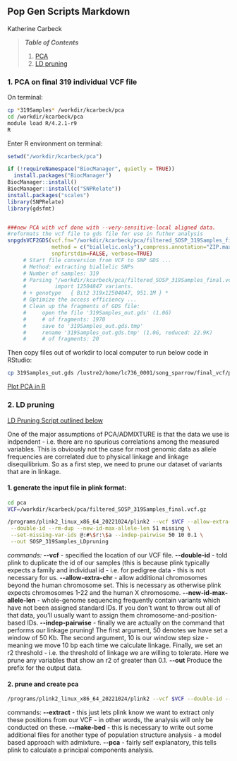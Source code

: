 ## Pop Gen Scripts Markdown
Katherine Carbeck


> ***Table of Contents***
> 1. [PCA](#1-pca-on-final-319-individual-vcf-file-no-ld-pruning-yet)
> 2. [LD pruning](#2-ld-pruning)



### 1. PCA on final 319 individual VCF file

On terminal:

```bash
cp *319Samples* /workdir/kcarbeck/pca
cd /workdir/kcarbeck/pca
module load R/4.2.1-r9
R
```

Enter R environment on terminal:
```R
setwd("/workdir/kcarbeck/pca")

if (!requireNamespace("BiocManager", quietly = TRUE))
  install.packages("BiocManager")
BiocManager::install()
BiocManager::install(c("SNPRelate"))
install.packages("scales")
library(SNPRelate)
library(gdsfmt)


###new PCA with vcf done with --very-sensitive-local aligned data.
#reformats the vcf file to gds file for use in futher analysis
snpgdsVCF2GDS(vcf.fn="/workdir/kcarbeck/pca/filtered_SOSP_319Samples_final.vcf.gz", out.fn="319Samples_out.gds",
              method = c("biallelic.only"),compress.annotation="ZIP.max", 
              snpfirstdim=FALSE, verbose=TRUE)
     # Start file conversion from VCF to SNP GDS ...
     # Method: extracting biallelic SNPs
     # Number of samples: 319
     # Parsing "/workdir/kcarbeck/pca/filtered_SOSP_319Samples_final.vcf.gz" ...
     #         import 12504847 variants.
     # + genotype   { Bit2 319x12504847, 951.1M } *
     # Optimize the access efficiency ...
     # Clean up the fragments of GDS file:
     #     open the file '319Samples_out.gds' (1.0G)
     #     # of fragments: 1970
     #     save to '319Samples_out.gds.tmp'
     #     rename '319Samples_out.gds.tmp' (1.0G, reduced: 22.9K)
     #     # of fragments: 20

```

Then copy files out of workdir to local computer to run below code in RStudio:

```bash
cp 319Samples_out.gds /lustre2/home/lc736_0001/song_sparrow/final_vcf/pca
```

[Plot PCA in R](01a.plotPCA.R)






### 2. LD pruning 
[LD Pruning Script outlined below](02.LDpruning.sh)

One of the major assumptions of PCA/ADMIXTURE is that the data we use is indpendent - i.e. there are no spurious correlations among the measured variables. This is obviously not the case for most genomic data as allele frequencies are correlated due to physical linkage and linkage disequilibrium. So as a first step, we need to prune our dataset of variants that are in linkage.


#### 1. generate the input file in plink format:

```bash
cd pca
VCF=/workdir/kcarbeck/pca/filtered_SOSP_319Samples_final.vcf.gz
```


```bash
/programs/plink2_linux_x86_64_20221024/plink2 --vcf $VCF --allow-extra-chr \
 --double-id --rm-dup --new-id-max-allele-len 51 missing \
 --set-missing-var-ids @:#\$r:\$a --indep-pairwise 50 10 0.1 \
 --out SOSP_319Samples_LDpruning
```
*commands:*
     **--vcf** - specified the location of our VCF file.
     **--double-id** - told plink to duplicate the id of our samples (this is because plink typically expects a family and individual id - i.e. for pedigree data - this is not necessary for us.
    **--allow-extra-chr** - allow additional chromosomes beyond the human chromosome set. This is necessary as otherwise plink expects chromosomes 1-22 and the human X chromosome.
     **--new-id-max-allele-len** - whole-genome sequencing frequently contain variants which have not been assigned standard IDs. If you don't want to throw out all of that data, you'll usually want to assign them chromosome-and-position-based IDs.
    **--indep-pairwise** - finally we are actually on the command that performs our linkage pruning! The first argument, 50 denotes we have set a window of 50 Kb. The second argument, 10 is our window step size - meaning we move 10 bp each time we calculate linkage. Finally, we set an r2 threshold - i.e. the threshold of linkage we are willing to tolerate. Here we prune any variables that show an r2 of greater than 0.1.
     **--out** Produce the prefix for the output data.


#### 2. prune and create pca
   
``` bash
/programs/plink2_linux_x86_64_20221024/plink2 --vcf $VCF --double-id --allow-extra-chr --extract SOSP_319Samples_LDpruning.prune.in --make-bed --pca --out ldPruned_out
```


commands:
     **--extract** - this just lets plink know we want to extract only these positions from our VCF - in other words, the analysis will only be conducted on these.
     **--make-bed** - this is necessary to write out some additional files for another type of population structure analysis - a model based approach with admixture.
     **--pca** - fairly self explanatory, this tells plink to calculate a principal components analysis.


